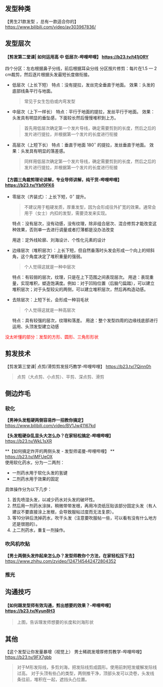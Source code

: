 ## 发型种类
【男生21款发型 ，总有一款适合你的】
https://www.bilibili.com/video/av303967836/

## 发型层次  
#### 【剪发第二堂课| 如何运用高 中 低层次-哔哩哔哩】 https://b23.tv/t41jORY  
四个分区：左右根据鼻子分线，前后根据耳朵分线
分区按片修剪：每片在1.5 — 2 cm裁剪，然后逐片根据头发最短长度做衔接。
+ 低层次（上长下短）
	特点：没有提拉，发丝完全垂直于地面。
	效果：头发的底部线条平行与地面。
	> 常见于女生包伯或内弯发型 
	
+ 中层次（上下一样长）
	特点：平行于地面的提拉，发丝平行于地面。
	效果：头发具有明显的垂坠感，下面较长然后慢慢堆积到上方。
	> 首先用低层次确定第一个发片导线，确定需要剪到的长度，然后之后的发片进行提拉，并根据第一个发片的长度进行衔接
	
+ 高层次（上短下长）
	特点：垂直于地面 $180^{\circ}$ 的提拉，发丝垂直于地面。
	效果：头发具有明显的落差感。
	> 同样用低层次确定第一个发片导线，确定需要剪到的长度，然后之后的发片进行提拉，并根据第一个发片的长度进行衔接

#### 【方圆三角裁剪理论讲解，专业导师讲解，纯干货-哔哩哔哩】 https://b23.tv/Ybf0FK6
+ 零层次（齐装式）：上长下短，$0^{\circ}$ 提升。
	 > 不建议用于粗硬发质，厚重发型，因为会形成往外扩宽的效果。通常会用于（女士）内扣的发型，需要烫发来实现。
	
	特点：没有层次，没有动感，没有纹理，除非组合层次、混合修剪才能改变这种效果，否则单一去进行调量或者打薄都是没办法改变

	用途：定外线轮廓、刘海设计、个性化元素的设计

+ 边缘层次（堆积层次）：上长下短，但自然垂落时头发会形成一个向上的倾斜角，这个角度决定了堆积重量的强弱。
	> 个人觉得这就是一种中层次

	特点：有较弱的层次，纹理，只是在上下范围之间表现层次。
	用途：表现重量，实现堆积，塑造饱满度。例如：对于凹陷位置（后脑勺扁踏），可以建立堆积层次；对于头型较尖的两侧，可以建立堆积层次，然后再构造动感。  
 
 + 去除层次：上短下长，会形成一种羽毛状
	 > 个人觉得这就是一种高层次  
	 
	 特点：具有较强的层次，纹理和落差。
	 用途：整个发型四周的边缘线底部进行运用、头顶发型建立动感
	
<font color =red>没太听懂的部分：发型的方形、圆形、三角形形状</font>



## 剪发技术
【剪发第三堂课| 点剪/滑剪剪发技巧教学-哔哩哔哩】 https://b23.tv/7Qjnn0h
> 点剪（大点剪、小点剪）、平剪、深点剪、滑剪


## 侧边炸毛  
### 软化
**【男神头发粗硬两侧容易炸一招教你搞定】**
https://www.bilibili.com/video/BV1Jw41167kd

**【头发粗硬杂乱显头大怎么办？在家轻松搞定-哔哩哔哩】**  
 https://b23.tv/WkL1sXR
 
**【如何搞定炸开的两侧头发 - 发型师诺曼-哔哩哔哩】 **  
https://b23.tv/iMFUeOX  
使用软化药水，分为一二两剂：
+ 一剂药水用于软化头发的氢键
+ 二剂药水用于效果的固定

具体操作分为以下几步：
1. 首先喷湿头发，以减少药水对头发的破坏性。
2. 然后用一剂药水涂抹，稍微带带发根，再用冷烫纸压贴该部分固定头发（有人建议不要直接涂上发根，会导致服帖过度而无法复原）。
3. 等10分钟后洗掉药水，吹干头发（注意要吹服帖一些，可以看有没有什么地方还是很翘的）。
4. 上二剂药水，重复一剂操作。

### 吹风机吹贴

**【男士两侧头发炸起来怎么办？发型师教你个方法，在家轻松压下去】**
https://www.zhihu.com/zvideo/1247145442472804352

### 推光



 



## 沟通技巧 
#### 【如何跟发型师有效沟通，剪出想要的效果？-哔哩哔哩】 https://b23.tv/Kyun8H3  
> 上图，告诉理发师想要的长度和刘海形状


## 其他
【这个发型让你发量暴增（视觉上） 男士稀疏发增厚修剪教学-哔哩哔哩】 https://b23.tv/9FX7gbb
> 对于M形发际线，多剪刘海，把发际线剪成圆形。使用前刺短发缓解发际线过高。
> 对于头顶有些凸的类型，两侧推干净，顶部头发可以烫卷，头发线条往前，堆积在一起，遮挡头凸位置。
<!--stackedit_data:
eyJoaXN0b3J5IjpbLTEyMTE0ODc3MTcsMTQ3OTgyNzYwMyw2OD
MyODI2NDQsLTExMDIzNDUwNTIsLTE1Mzg5MTAyODQsLTE1MTU0
MjQ3OTksMjU1MzUwNTg1LDE2NTY5OTEwNiw5MTA0MjA3MDgsNT
I3NDQ0NTA4LC0xNDA1ODc5NTUxLC0xODI5NDY2NjA1LC01MDk2
OTE1NTldfQ==
-->